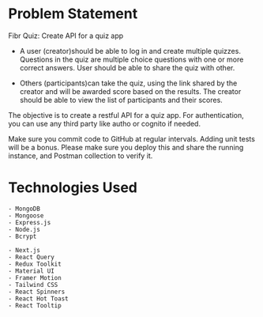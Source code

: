 # Problem Statement
Fibr Quiz: Create API for a quiz app

- A user (creator)should be able to log in and create multiple quizzes. Questions in the quiz are multiple choice questions with one or more correct answers. User should be able to share the quiz with other.

- Others (participants)can take the quiz, using the link shared by the creator and will be awarded score based on the results. The creator should be able to view the list of participants and their scores.

The objective is to create a restful API for a quiz app. For authentication, you can use any third party like autho or cognito if needed.

Make sure you commit code to GitHub at regular intervals. Adding unit tests will be a bonus.
Please make sure you deploy this and share the running instance, and Postman collection to verify it.

# Technologies Used
    - MongoDB
    - Mongoose
    - Express.js
    - Node.js
    - Bcrypt

    - Next.js
    - React Query
    - Redux Toolkit
    - Material UI
    - Framer Motion 
    - Tailwind CSS
    - React Spinners
    - React Hot Toast
    - React Tooltip 
